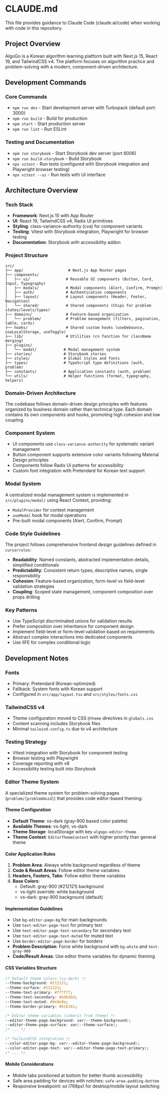 # CLAUDE.md

This file provides guidance to Claude Code (claude.ai/code) when working with code in this repository.

## Project Overview

AlgoGo is a Korean algorithm learning platform built with Next.js 15, React 19, and TailwindCSS v4. The platform focuses on algorithm practice and problem-solving with a modern, component-driven architecture.

## Development Commands

### Core Commands
- `npm run dev` - Start development server with Turbopack (default port: 3000)
- `npm run build` - Build for production 
- `npm start` - Start production server
- `npm run lint` - Run ESLint

### Testing and Documentation
- `npm run storybook` - Start Storybook dev server (port 6006)
- `npm run build-storybook` - Build Storybook
- `npx vitest` - Run tests (configured with Storybook integration and Playwright browser testing)
- `npx vitest --ui` - Run tests with UI interface

## Architecture Overview

### Tech Stack
- **Framework**: Next.js 15 with App Router
- **UI**: React 19, TailwindCSS v4, Radix UI primitives
- **Styling**: class-variance-authority (cva) for component variants
- **Testing**: Vitest with Storybook integration, Playwright for browser testing
- **Documentation**: Storybook with accessibility addon

### Project Structure

```
src/
├── app/                    # Next.js App Router pages
├── components/
│   ├── ui/                # Reusable UI components (Button, Card, Input, Typography)
│   ├── modals/            # Modal components (Alert, Confirm, Prompt)
│   ├── auth/              # Authentication components
│   ├── layout/            # Layout components (Header, Footer, Navigation)
│   └── shared/            # Shared components (Chips for problem states/levels/types)
├── domains/               # Feature-based organization
│   └── problem/           # Problem management (filters, pagination, table, cards)
├── hooks/                 # Shared custom hooks (useDebounce, useLocalStorage, useToggle)
├── lib/                   # Utilities (cn function for className merging)
├── plugins/
│   └── modal/            # Modal management system
├── stories/              # Storybook stories
├── styles/               # Global styles and fonts
├── types/                # TypeScript type definitions (auth, problem)
├── constants/            # Application constants (auth, problem)
└── utils/                # Helper functions (format, typography, helpers)
```

### Domain-Driven Architecture
The codebase follows domain-driven design principles with features organized by business domain rather than technical type. Each domain contains its own components and hooks, promoting high cohesion and low coupling.

### Component System
- UI components use `class-variance-authority` for systematic variant management
- Button component supports extensive color variants following Material Design principles
- Components follow Radix UI patterns for accessibility
- Custom font integration with Pretendard for Korean text support

### Modal System
A centralized modal management system is implemented in `src/plugins/modal/` using React Context, providing:
- `ModalProvider` for context management
- `useModal` hook for modal operations
- Pre-built modal components (Alert, Confirm, Prompt)

### Code Style Guidelines
The project follows comprehensive frontend design guidelines defined in `cursorrules`:
- **Readability**: Named constants, abstracted implementation details, simplified conditionals
- **Predictability**: Consistent return types, descriptive names, single responsibility
- **Cohesion**: Feature-based organization, form-level vs field-level validation strategies
- **Coupling**: Scoped state management, component composition over props drilling

### Key Patterns
- Use TypeScript discriminated unions for validation results
- Prefer composition over inheritance for component design
- Implement field-level or form-level validation based on requirements
- Abstract complex interactions into dedicated components
- Use IIFE for complex conditional logic

## Development Notes

### Fonts
- Primary: Pretendard (Korean-optimized)
- Fallback: System fonts with Korean support
- Configured in `src/app/layout.tsx` and `src/styles/fonts.css`

### TailwindCSS v4
- Theme configuration moved to CSS `@theme` directives in `globals.css`
- Content scanning includes Storybook files
- Minimal `tailwind.config.ts` due to v4 architecture

### Testing Strategy
- Vitest integration with Storybook for component testing
- Browser testing with Playwright
- Coverage reporting with v8
- Accessibility testing built into Storybook

### Editor Theme System
A specialized theme system for problem-solving pages (`problem/[problemUuid]`) that provides code editor-based theming:

#### Theme Configuration
- **Default Theme**: vs-dark (gray-900 based color palette)
- **Available Themes**: vs-light, vs-dark
- **Theme Storage**: localStorage with key `algogo-editor-theme`
- **Theme Context**: `EditorThemeContext` with higher priority than general theme

#### Color Application Rules
1. **Problem Area**: Always white background regardless of theme
2. **Code & Result Areas**: Follow editor theme variables
3. **Headers, Footers, Tabs**: Follow editor theme variables
4. **Base Colors**: 
   - Default: gray-900 (#212121) background
   - vs-light override: white background
   - vs-dark: gray-900 background (default)

#### Implementation Guidelines
- Use `bg-editor-page-bg` for main backgrounds
- Use `text-editor-page-text` for primary text
- Use `text-editor-page-text-secondary` for secondary text
- Use `text-editor-page-text-muted` for muted text
- Use `border-editor-page-border` for borders
- **Problem Description**: Force white background with `bg-white` and `text-gray-900`
- **Code/Result Areas**: Use editor theme variables for dynamic theming

#### CSS Variables Structure
```css
/* Default theme colors (vs-dark) */
--theme-background: #212121;
--theme-surface: #212121;
--theme-text-primary: #ffffff;
--theme-text-secondary: #bdbdbd;
--theme-text-muted: #9e9e9e;
--theme-border-primary: #616161;

/* Editor theme variables (inherit from theme) */
--editor-theme-page-background: var(--theme-background);
--editor-theme-page-surface: var(--theme-surface);
/* ... */

/* TailwindCSS integration */
--color-editor-page-bg: var(--editor-theme-page-background);
--color-editor-page-text: var(--editor-theme-page-text-primary);
/* ... */
```

#### Mobile Considerations
- Mobile tabs positioned at bottom for better thumb accessibility
- Safe area padding for devices with notches: `safe-area-padding-bottom`
- Responsive breakpoint: `md` (768px) for desktop/mobile layout switching